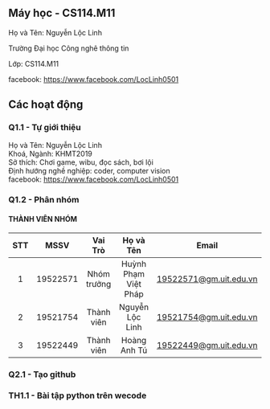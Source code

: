 ## Máy học - CS114.M11

Họ và Tên: Nguyễn Lộc Linh

Trường Đại học Công nghê thông tin

Lớp: CS114.M11

facebook: https://www.facebook.com/LocLinh0501

## Các hoạt động

### Q1.1 - Tự giới thiệu

Họ và Tên: Nguyễn Lộc Linh\
Khoá, Ngành: KHMT2019\
Sở thích: Chơi game, wibu, đọc sách, bơi lội\
Định hướng nghề nghiệp: coder, computer vision\
facebook: https://www.facebook.com/LocLinh0501

### Q1.2 - Phân nhóm

#### THÀNH VIÊN NHÓM 
| STT |   MSSV   |   Vai Trò   |      Họ và Tên      |          Email         |
|:---:|:--------:|:-----------:|:-------------------:|:----------------------:|
| 1   | 19522571 | Nhóm trưởng | Huỳnh Phạm Việt Pháp| 19522571@gm.uit.edu.vn |
| 2   | 19521754 | Thành viên  | Nguyễn Lộc Linh     | 19521754@gm.uit.edu.vn |
| 3   | 19522449 | Thành viên  | Hoàng Anh Tú        | 19522449@gm.uit.edu.vn |

### Q2.1 - Tạo github

### TH1.1 - Bài tập python trên wecode